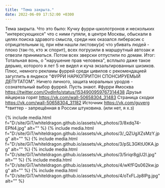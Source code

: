 ```yaml
---
title: "Тема закрыта."
date: 2022-06-09 17:52:00 +0300
---
```


Тема закрыта.
Что это было:
Кучку фурри-школотронов и нескольких "интересующихся" что с ними гуляли, в центре Москвы, обыскали в целях поиска здравого смысла, среди них оказался либерасик с отрицательным iq, при нём нашли листовку(и) что убивать людей - плохо (так-то, кто ж спорит), всех погрузили в маршрутный автозак и отвезли приниматься. Потом всех зверски отпустили по домам.
Итог:
Тотальная вонь, о "нарушение прав человека", всплыло даже такое дерьмо, которого я лет 5 не видел и куча экзальтированных шизиков. Плюс, немного рекламы фуррей среди цивилов с рекомендацией загуглить в яндексе "ФУРРИ НАРКОПРИТОН СПОНСИРУЕМЫЙ ДЕПУТАТОМ". Ничего личного, защита моральных уродов - сознательный выбор фуррей. Пусть знают.
#фурри #москва
https://twitter.com/OvdInfo/status/1534900959767314438
Друзья яйцереза горят https://vk.com/wall-50658304_31483
Страница сходки https://vk.com/wall-50658304_31182
Источник
https://vk.com/guverg
*твиттер - запрещённая в России штуковина. (или нет, я х.з)


{% include media.html f="D:/site/GiT/whiteldragon.github.io/assets/vk_photos/3/8xdq74-EPN4.jpg" alt="" %}
{% include media.html f="D:/site/GiT/whiteldragon.github.io/assets/vk_photos/3/_QZUgXZsMzY.jpg" alt="" %}
{% include media.html f="D:/site/GiT/whiteldragon.github.io/assets/vk_photos/3/pSL3GKtU0KA.jpg" alt="" %}
{% include media.html f="D:/site/GiT/whiteldragon.github.io/assets/vk_photos/3/5riqr8gjU2I.jpg" alt="" %}
{% include media.html f="D:/site/GiT/whiteldragon.github.io/assets/vk_photos/4/wKfFQs062kw.jpg" alt="" %}
{% include media.html f="D:/site/GiT/whiteldragon.github.io/assets/vk_photos/4/oTxFLJp8lPg.jpg" alt="" %}
